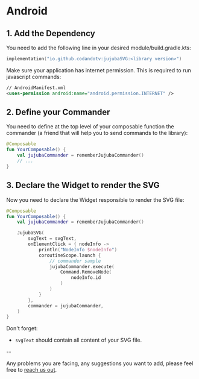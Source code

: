 # Android

## 1. Add the Dependency

You need to add the following line in your desired module/build.gradle.kts:

```kotlin
implementation("io.github.codandotv:jujubaSVG:<library version>")
```

Make sure your application has internet permission. This is required to run javascript commands:

```xml
// AndroidManifest.xml
<uses-permission android:name="android.permission.INTERNET" />
```

## 2. Define your Commander

You need to define at the top level of your composable function the commander (a friend that will help you to send commands to the library):

```kotlin
@Composable
fun YourComposable() {
    val jujubaCommander = rememberJujubaCommander()
    // ...
}
```

## 3. Declare the Widget to render the SVG

Now you need to declare the Widget responsible to render the SVG file:

```kotlin
@Composable
fun YourComposable() {
    val jujubaCommander = rememberJujubaCommander()

    JujubaSVG(
        svgText = svgText,
        onElementClick = { nodeInfo ->
            println("NodeInfo $nodeInfo")
            coroutineScope.launch {
                // commander sample
                jujubaCommander.execute(
                    Command.RemoveNode(
                        nodeInfo.id
                    )
                )
            }
        },
        commander = jujubaCommander,
    )
}
```

Don't forget:

- `svgText` should contain all content of your SVG file.

--

Any problems you are facing, any suggestions you want to add, please feel free to [reach us out](mailto:gabrielbronzattimoro.es@gmail.com).

